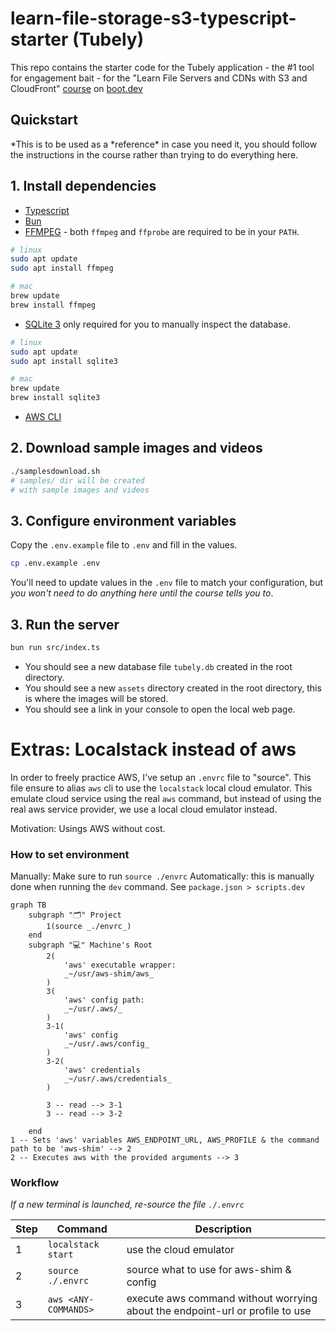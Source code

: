 # learn-file-storage-s3-typescript-starter (Tubely)

This repo contains the starter code for the Tubely application - the #1 tool for engagement bait - for the "Learn File Servers and CDNs with S3 and CloudFront" [course](https://www.boot.dev/courses/learn-file-servers-s3-cloudfront-typescript) on [boot.dev](https://www.boot.dev)

## Quickstart

*This is to be used as a *reference\* in case you need it, you should follow the instructions in the course rather than trying to do everything here.

## 1. Install dependencies

- [Typescript](https://www.typescriptlang.org/)
- [Bun](https://bun.sh/)
- [FFMPEG](https://ffmpeg.org/download.html) - both `ffmpeg` and `ffprobe` are required to be in your `PATH`.

```bash
# linux
sudo apt update
sudo apt install ffmpeg

# mac
brew update
brew install ffmpeg
```

- [SQLite 3](https://www.sqlite.org/download.html) only required for you to manually inspect the database.

```bash
# linux
sudo apt update
sudo apt install sqlite3

# mac
brew update
brew install sqlite3
```

- [AWS CLI](https://docs.aws.amazon.com/cli/latest/userguide/getting-started-install.html)

## 2. Download sample images and videos

```bash
./samplesdownload.sh
# samples/ dir will be created
# with sample images and videos
```

## 3. Configure environment variables

Copy the `.env.example` file to `.env` and fill in the values.

```bash
cp .env.example .env
```

You'll need to update values in the `.env` file to match your configuration, but _you won't need to do anything here until the course tells you to_.

## 3. Run the server

```bash
bun run src/index.ts
```

- You should see a new database file `tubely.db` created in the root directory.
- You should see a new `assets` directory created in the root directory, this is where the images will be stored.
- You should see a link in your console to open the local web page.


# Extras: Localstack instead of aws
In order to freely practice AWS, I've setup an `.envrc` file to "source".
This file ensure to alias `aws` cli to use the `localstack` local cloud emulator.
This emulate cloud service using the real `aws` command, but instead of using the real
aws service provider, we use a local cloud emulator instead.

Motivation: Usings AWS without cost.

### How to set environment
Manually: Make sure to run `source ./envrc` 
Automatically: this is manually done when running the `dev` command.
See `package.json > scripts.dev `


```mermaid
graph TB
    subgraph "🗂️" Project
        1(source _./envrc_)
    end
    subgraph "💻" Machine's Root
        2(
            'aws' executable wrapper:
            _~/usr/aws-shim/aws_
        )
        3(
            'aws' config path:
            _~/usr/.aws/_
        )
        3-1(
            'aws' config
            _~/usr/.aws/config_
        )
        3-2(
            'aws' credentials
            _~/usr/.aws/credentials_
        )

        3 -- read --> 3-1
        3 -- read --> 3-2

    end
1 -- Sets 'aws' variables AWS_ENDPOINT_URL, AWS_PROFILE & the command path to be 'aws-shim' --> 2
2 -- Executes aws with the provided arguments --> 3
```

### Workflow
_If a new terminal is launched, re-source the file `./.envrc`_

| Step | Command | Description |
|------|---------|-------------|
| 1 | `localstack start` | use the cloud emulator |
| 2 | `source ./.envrc` | source what to use for aws-shim & config |
| 3 | `aws <ANY-COMMANDS>` | execute aws command without worrying about the endpoint-url or profile to use |